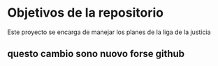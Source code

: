# Objetivos de la repositorio

Este proyecto se encarga de manejar los planes de la liga de la justicia


## questo cambio sono nuovo forse github
